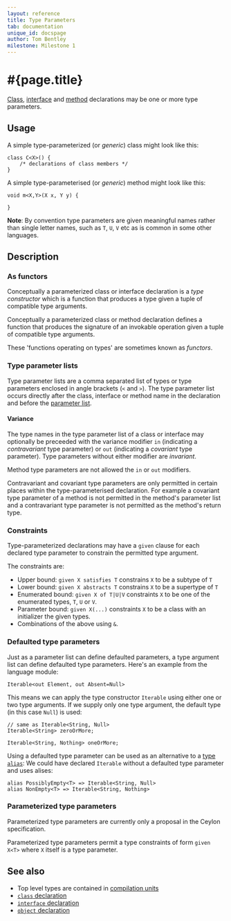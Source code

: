 ```yaml
---
layout: reference
title: Type Parameters
tab: documentation
unique_id: docspage
author: Tom Bentley
milestone: Milestone 1
---
```


# #{page.title}

[Class](../class), [interface](../interface) and [method](../method) 
declarations may be one or more type parameters.

## Usage 

A simple type-parameterized (or *generic*) class might look like this:

    class C<X>() {
        /* declarations of class members */
    }
    
A simple type-parameterised (or *generic*) method might look like this:

    void m<X,Y>(X x, Y y) {

    }

**Note**: By convention type parameters are given meaningful names rather than
single letter names, such as `T`, `U`, `V` etc as is common in some other 
languages.


## Description

### As functors

Conceptually a parameterized class or interface declaration is a 
*type constructor* which is a function that produces a type 
given a tuple of compatible type arguments.

Conceptually a parameterized class or method declaration 
defines a function that produces the signature of an 
invokable operation given a tuple of compatible type arguments.

These 'functions operating on types' are sometimes known as *functors*.

### Type parameter lists

Type parameter lists are a comma separated list of types or type parameters 
enclosed in angle brackets (`<` and `>`). The type 
parameter list occurs directly after the class, interface or method name 
in the declaration and before the [parameter list](../parameter-list).

#### Variance

The type names in the type parameter list of a class or interface 
may optionally be preceeded with the variance modifier
`in` (indicating a *contravariant* type parameter) or 
`out` (indicating a *covariant* type parameter). Type parameters without 
either modifier are *invariant*.

Method type parameters are not allowed the `in` or `out` modifiers.

Contravariant and covariant type parameters are only permitted in certain 
places within the type-parameterised declaration. For example a covariant 
type parameter of a method is not permitted in the method's parameter list 
and a contravariant type parameter is not permitted as the method's 
return type.

### Constraints

Type-parameterized declarations may have a `given` clause for each 
declared type parameter to constrain the permitted type argument.

The constraints are:

* Upper bound: `given X satisfies T` constrains `X` to be a subtype of `T`
* Lower bound: `given X abstracts T` constrains `X` to be a supertype of `T`
* Enumerated bound: `given X of T|U|V` constraints `X` to be one of the 
  enumerated types, `T`, `U` or `V`.
* Parameter bound: `given X(...)` constraints `X` to be a class with an 
  initializer the given types.
* Combinations of the above using `&`.


### Defaulted type parameters

Just as a parameter list can define defaulted parameters, a type argument list
can define defaulted type parameters. Here's an example from the language module:

    Iterable<out Element, out Absent=Null>
    
This means we can apply the type constructor `Iterable` using either one 
or two type arguments. If we supply only one type argument, the default 
type (in this case `Null`) is used:

    // same as Iterable<String, Null>
    Iterable<String> zeroOrMore; 

    Iterable<String, Nothing> oneOrMore;
    
Using a defaulted type parameter can be used as an alternative to 
a [type `alias`](../type-alias): We could have declared `Iterable` without a
defaulted type parameter and uses alises:

    alias PossiblyEmpty<T> => Iterable<String, Null>
    alias NonEmpty<T> => Iterable<String, Nothing>

### Parameterized type parameters

Parameterized type parameters are currently only a proposal in the Ceylon 
specification. 

Parameterized type parameters permit a type constraints of form `given X<T>` 
where `X` itself is a type parameter.

## See also

* Top level types are contained in [compilation units](../compilation-unit)
* [`class` declaration](../../type/class)
* [`interface` declaration](../../type/interface)
* [`object` declaration](../../type/object)
